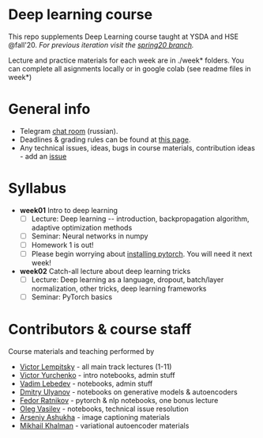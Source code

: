 # Deep learning course

This repo supplements Deep Learning course taught at YSDA and HSE @fall'20. _For previous iteration visit the [spring20 branch](https://github.com/yandexdataschool/Practical_DL/tree/spring20)._

Lecture and practice materials for each week are in ./week* folders. You can complete all asignments locally or in google colab (see readme files in week*)

# General info
* Telegram [chat room](https://t.me/joinchat/CDFcMVh4v23vTv0YtqB-qQ) (russian).
* Deadlines & grading rules can be found at [this page](https://github.com/yandexdataschool/Practical_DL/wiki/Homeworks-and-grading-(HSE)).
* Any technical issues, ideas, bugs in course materials, contribution ideas - add an [issue](https://github.com/yandexdataschool/practical_dl/issues)


# Syllabus
- __week01__ Intro to deep learning
  - [ ] Lecture: Deep learning -- introduction, backpropagation algorithm, adaptive optimization methods
  - [ ] Seminar: Neural networks in numpy
  - [ ] Homework 1 is out!
  - [ ] Please begin worrying about [installing pytorch](https://github.com/yandexdataschool/Practical_DL/issues/6). You will need it next week!

- __week02__ Catch-all lecture about deep learning tricks
  - [ ] Lecture: Deep learning as a language, dropout, batch/layer normalization, other tricks, deep learning frameworks
  - [ ] Seminar: PyTorch basics

# Contributors & course staff
Course materials and teaching performed by
- [Victor Lempitsky](http://sites.skoltech.ru/compvision/members/vilem/) - all main track lectures (1-11)
- [Victor Yurchenko](https://github.com/simflin) - intro notebooks, admin stuff
- [Vadim Lebedev](https://github.com/vadim-v-lebedev) - notebooks, admin stuff
- [Dmitry Ulyanov](https://github.com/DmitryUlyanov) - notebooks on generative models & autoencoders
- [Fedor Ratnikov](https://github.com/justheuristic/) - pytorch & nlp notebooks, one bonus lecture
- [Oleg Vasilev](https://github.com/Omrigan) - notebooks, technical issue resolution
- [Arseniy Ashukha](https://github.com/ars-ashuha) - image captioning materials
- [Mikhail Khalman](https://github.com/mihaha) - variational autoencoder materials


